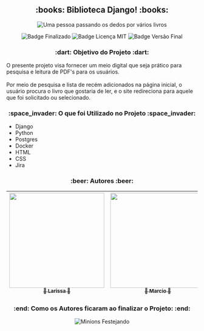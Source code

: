 <h2 align="center"> :books: Biblioteca Django! :books: </h2>

<p align="center">
  <img src="https://gifs.eco.br/wp-content/uploads/2022/10/gifs-de-leitura-6.gif" alt="Uma pessoa passando os dedos por vários livros" />
</p>

<p align="center">
    <img src="https://img.shields.io/badge/Status-Finalizado-brightgreen" alt="Badge Finalizado"/>
    <img src="https://img.shields.io/badge/Licen%C3%A7a-MIT-brightgreen" alt="Badge Licença MIT"/>
    <img src="https://img.shields.io/badge/Vers%C3%A3o%20Final-Janeiro%2F23-blue" alt="Badge Versão Final"/>
</p>

<h3 align="center">:dart: Objetivo do Projeto :dart:</h3>

<p>O presente projeto visa fornecer um meio digital que seja prático para pesquisa e leitura de PDF's para os usuários. 
<br><br>
Por meio de pesquisa e lista de recém adicionados na página inicial, o usuário procura o livro que gostaria de ler, e o site redireciona para aquele que foi solicitado ou selecionado.</p>

<h3 align="center">:space_invader: O que foi Utilizado no Projeto :space_invader:</h3>
<ul>
    <li>Django</li>
    <li>Python</li>
    <li>Postgres</li>
    <li>Docker</li>
    <li>HTML</li>
    <li>CSS</li>
    <li>Jira</li>
</ul>

<h3 align="center">:beer: Autores :beer:</h3>

| [<img src="https://avatars.githubusercontent.com/u/113143904?v=4" width=250><br><sub>:woman: Larissa :sunflower:</sub>](https://github.com/lsebold) |  [<img src="https://scontent.ffln4-1.fna.fbcdn.net/v/t39.30808-6/287952833_5014317025333434_6162475166513083930_n.jpg?_nc_cat=102&ccb=1-7&_nc_sid=09cbfe&_nc_eui2=AeEsXQ_obIdFLQyV-a0eD3nFm84mY8bUy36bziZjxtTLfny0eSgkJji_uwpVihe3jBhd6GgRQf8e0ORLcytL-hVr&_nc_ohc=b0AF1C9kjXQAX_gbjzx&tn=Wvgybcya26uXoZA3&_nc_ht=scontent.ffln4-1.fna&oh=00_AfCB1WiQ5KRDBKp91J2t1LNlO6Ch_FlzgageLi_xqkdZDA&oe=63CE428A" width=250><br><sub>:man: Marcio :guitar:</sub>](https://github.com/marciolou) |  [<img src="https://avatars.githubusercontent.com/u/113144009?v=4" width=250><br><sub>:man: Marcos :skull:</sub>](https://github.com/MQSilveira) |
| :---: | :---: | :---:

<h3 align="center">:end: Como os Autores ficaram ao finalizar o Projeto: :end:</h3>
<p align="center">
  <img src="https://usagif.com/cdn-cgi/mirage/09c19a0b04d318b94cdf25a36e2298c0898e3ed217459472a15deb39b4b648f1/1280/https://usagif.com/wp-content/uploads/funny-celebrate-56.gif" alt="Minions Festejando" />
</p>
